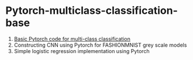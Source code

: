 # Pytorch-multiclass-classification-base

1. [Basic Pytorch code for multi-class classification](https://github.com/Regidan-codes/Pytorch-multiclass-classification-base/blob/main/Pytorch_multi_class_classification.ipynb)
2. Constructing CNN using Pytorch for FASHIONMNIST grey scale models
3. Simple logistic regression implementation using Pytorch
